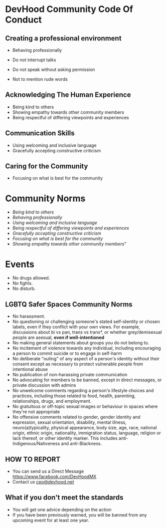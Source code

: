 # DevHood Community Code Of Conduct

## Creating a professional environment

 * Behaving professionally
 
 * Do not interrupt talks

 * Do not speak without asking permission

 * Not to mention rude words

## Acknowledging The Human Experience

 * Being kind to others
 * Showing empathy towards other community members
 * Being respectful of differing viewpoints and experiences

## Communication Skills

 * Using welcoming and inclusive language
 * Gracefully accepting constructive criticism

## Caring for the Community

 * Focusing on what is best for the community


# Community Norms
   - _Being kind to others_
   - _Behaving professionally_
   - _Using welcoming and inclusive language_
   - _Being respectful of differing viewpoints and experiences_
   - _Gracefully accepting constructive criticism_
   - _Focusing on what is best for the community_
   - _Showing empathy towards other community members_"
   
# Events
* No drugs allowed.
* No fights.
* No disturb.
   
## LGBTQ Safer Spaces Community Norms

 * No harassment.
 * No questioning or challenging someone's stated self-identity or chosen labels, even if they conflict with your own views. For example, discussions about bi vs pan, trans vs trans\*, or whether grey/demisexual people are asexual, **even if well-intentioned**
 * No making general statements about groups you do not belong to.
 * No incitement of violence towards any individual, including encouraging a person to commit suicide or to engage in self-harm
 * No deliberate "outing" of any aspect of a person's identity without their consent except as necessary to protect vulnerable people from intentional abuse
 * No publication of non-harassing private communication
 * No advocating for members to be banned, except in direct messages, or private discussion with admins
 * No unwelcome comments regarding a person's lifestyle choices and practices, including those related to food, health, parenting, relationships, drugs, and employment.
 * No gratuitous or off-topic sexual images or behaviour in spaces where they're not appropriate
 * No offensive comments related to gender, gender identity and expression, sexual orientation, disability, mental illness, neuro(a)typicality, physical appearance, body size, age, race, national origin, ethnic origin, nationality, immigration status, language, religion or lack thereof, or other identity marker. This includes anti-Indigenous/Nativeness and anti-Blackness.

## HOW TO REPORT
* You can send us a Direct Message https://www.facebook.com/DevHoodMX 
* Contact us ceo@devhood.net

## What if you don't meet the standards
* You will get one advice depending on the action
* If you have been previously warned, you will be banned from any upcoming event for at least one year.

